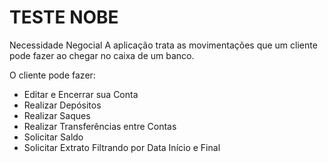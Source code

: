 # TESTE NOBE

Necessidade Negocial
A aplicação trata as movimentações que um cliente pode fazer ao chegar no caixa de um banco.

O cliente pode fazer:

* Editar e Encerrar sua Conta
* Realizar Depósitos
* Realizar Saques
* Realizar Transferências entre Contas
* Solicitar Saldo
* Solicitar Extrato Filtrando por Data Início e Final

